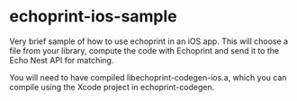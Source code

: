 # echoprint-ios-sample

Very brief sample of how to use echoprint in an iOS app. This will choose a file from your library, compute the code with Echoprint and send it to the Echo Nest API for matching.

You will need to have compiled libechoprint-codegen-ios.a, which you can compile using the Xcode project in echoprint-codegen.


